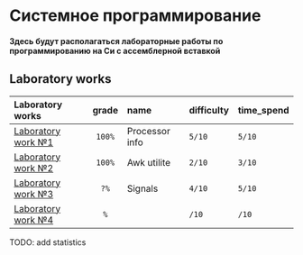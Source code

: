 # Системное программирование

#### Здесь будут располагаться лабораторные работы по программированию на Си с ассемблерной вставкой

## Laboratory works

| Laboratory works                                                                         | grade  | name           | difficulty | time_spend | 
|:-----------------------------------------------------------------------------------------|:------:|:---------------|:-----------|:-----------|
| [Laboratory work №1](https://github.com/IMNJL/System_programming/tree/main/lab1_processor_info) | `100%` | Processor info | `5/10`     | `5/10`     |
| [Laboratory work №2]() | `100%` | Awk utilite    | `2/10`     | `3/10`     |
| [Laboratory work №3]() |  `?%`  | Signals        | `4/10`     | `5/10`     |
| [Laboratory work №4]() |  `%`   |                | `/10`      | `/10`      |

TODO: add statistics
